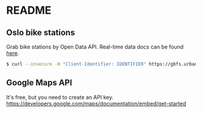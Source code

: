 # README

## Oslo bike stations
Grab bike stations by Open Data API. Real-time data docs can be found [here](https://oslobysykkel.no/en/open-data/realtime).

```bash
$ curl --insecure -H "Client-Identifier: IDENTIFIER" https://gbfs.urbansharing.com/oslobysykkel.no/station_status.json --output bikes.json
```

## Google Maps API
It's free, but you need to create an API key.
https://developers.google.com/maps/documentation/embed/get-started